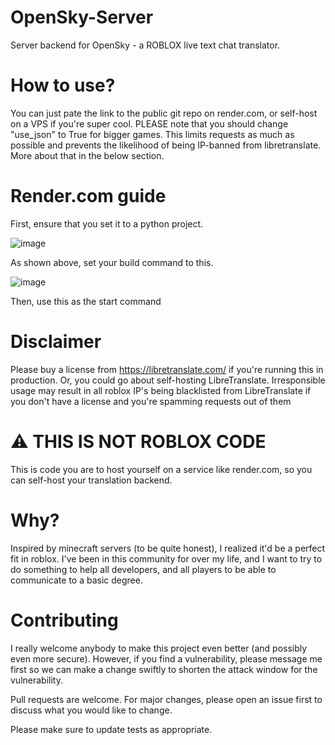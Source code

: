 # OpenSky-Server
Server backend for OpenSky - a ROBLOX live text chat translator.

# How to use?
You can just pate the link to the public git repo on render.com, or self-host on a VPS if you're super cool. PLEASE note that you should change "use_json" to True for bigger games. This limits requests as much as possible and prevents the likelihood of being IP-banned from libretranslate. More about that in the below section.

# Render.com guide
First, ensure that you set it to a python project.

![image](https://github.com/LuxxeOfficial/OpenSky-Server/assets/85503367/dd8c03f8-80a0-4ee8-9d37-02270e42878a)

As shown above, set your build command to this.

![image](https://github.com/LuxxeOfficial/OpenSky-Server/assets/85503367/0729c8b6-15f5-44a1-b3ab-e25323fad629)

Then, use this as the start command

# Disclaimer
Please buy a license from https://libretranslate.com/ if you're running this in production. Or, you could go about self-hosting LibreTranslate. Irresponsible usage may result in all roblox IP's being blacklisted from LibreTranslate if you don't have a license and you're spamming requests out of them

# ⚠️ THIS IS NOT ROBLOX CODE
This is code you are to host yourself on a service like render.com, so you can self-host your translation backend. 

# Why?
Inspired by minecraft servers (to be quite honest), I realized it'd be a perfect fit in roblox. I've been in this community for over my life, and I want to try to do something to help all developers, and all players to be able to communicate to a basic degree.

# Contributing
I really welcome anybody to make this project even better (and possibly even more secure).
However, if you find a vulnerability, please message me first so we can make a change swiftly to shorten the attack window for the vulnerability.

Pull requests are welcome. For major changes, please open an issue first to discuss what you would like to change.

Please make sure to update tests as appropriate.

